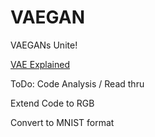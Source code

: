 # VAEGAN
VAEGANs Unite!


[VAE Explained](http://kvfrans.com/variational-autoencoders-explained/)


ToDo:
Code Analysis / Read thru

Extend Code to RGB

Convert to MNIST format
